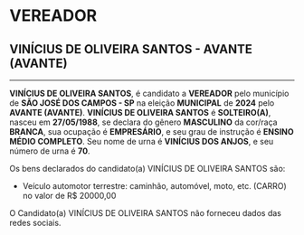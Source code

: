 # VEREADOR
## VINÍCIUS DE OLIVEIRA SANTOS - AVANTE (AVANTE)
---
**VINÍCIUS DE OLIVEIRA SANTOS**, é candidato a **VEREADOR** pelo município de **SÃO JOSÉ DOS CAMPOS - SP** na eleição **MUNICIPAL** de **2024** pelo **AVANTE (AVANTE)**.
**VINÍCIUS DE OLIVEIRA SANTOS** é **SOLTEIRO(A)**, nasceu em **27/05/1988**, se declara do gênero **MASCULINO** da cor/raça **BRANCA**, sua ocupação é **EMPRESÁRIO**, e seu grau de instrução é **ENSINO MÉDIO COMPLETO**.
Seu nome de urna é **VINÍCIUS DOS ANJOS**, e seu número de urna é **70**.

Os bens declarados do candidato(a) VINÍCIUS DE OLIVEIRA SANTOS são: 
- Veículo automotor terrestre: caminhão, automóvel, moto, etc. (CARRO) no valor de R$ 20000,00

O Candidato(a) VINÍCIUS DE OLIVEIRA SANTOS não forneceu dados das redes sociais.